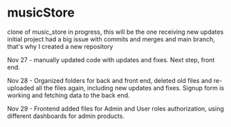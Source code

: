 # musicStore
clone of music_store in progress, this will be the one receiving new updates
initial project had a big issue with commits and merges and main branch, that's why I created a new repository

Nov 27 - manually updated code with updates and fixes. Next step, front end.

Nov 28 - Organized folders for back and front end, deleted old files and re-uploaded all the files again, including new updates and fixes. Signup form is working and fetching data to the back end.

Nov 29 - Frontend added files for Admin and User roles authorization, using different dashboards for admin products.
